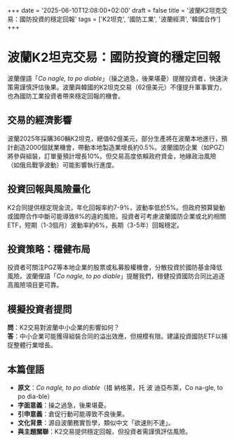 +++
date = '2025-06-10T12:08:00+02:00'
draft = false
title = '波蘭K2坦克交易：國防投資的穩定回報'
tags = ['K2坦克', '國防工業', '波蘭經濟', '韓國合作']
+++

# 波蘭K2坦克交易：國防投資的穩定回報

波蘭俚語「*Co nagle, to po diable*」（操之過急，後果堪憂）提醒投資者，快速決策需謹慎評估後果。波蘭與韓國的K2坦克交易（62億美元）不僅提升軍事實力，也為國防工業投資者帶來穩定回報的機會。

## 交易的經濟影響
波蘭2025年採購360輛K2坦克，總值62億美元，部分生產將在波蘭本地進行，預計創造2000個就業機會，帶動本地製造業增長約0.5%。波蘭國防企業（如PGZ）將參與組裝，訂單量預計增長10%。但交易高度依賴政府資金，地緣政治風險（如俄烏戰爭波動）可能影響執行進度。

## 投資回報與風險量化
K2合同提供穩定現金流，年化回報率約7-9%，波動率低於5%。但政府預算變動或國際合作中斷可能導致8%的違約風險。投資者可考慮波蘭國防企業或北約相關ETF，短期（1-3個月）波動率約6%，長期（3-5年）回報穩定。

## 投資策略：穩健布局
投資者可關注PGZ等本地企業的股票或私募股權機會，分散投資於國防基金降低風險。波蘭俚語「*Co nagle, to po diable*」提醒我們，穩健投資國防合同比追逐高風險項目更可靠。

## 模擬投資者提問
**問**：K2交易對波蘭中小企業的影響如何？  
**答**：中小企業可能獲得組裝合同的溢出效應，但規模有限。建議投資國防ETF以捕捉整體行業增長。

## 本篇俚語
- **原文**：*Co nagle, to po diable*（措 納格萊，托 波 迪亞布萊，Co na-gle, to po dia-ble）
- **字面意義**：操之過急，後果堪憂。
- **引申意義**：倉促行動可能導致不良後果。
- **文化背景**：源自波蘭務實哲學，類似中文「欲速則不達」。
- **與主題關聯**：K2交易提供穩定回報，但投資者需謹慎評估風險。